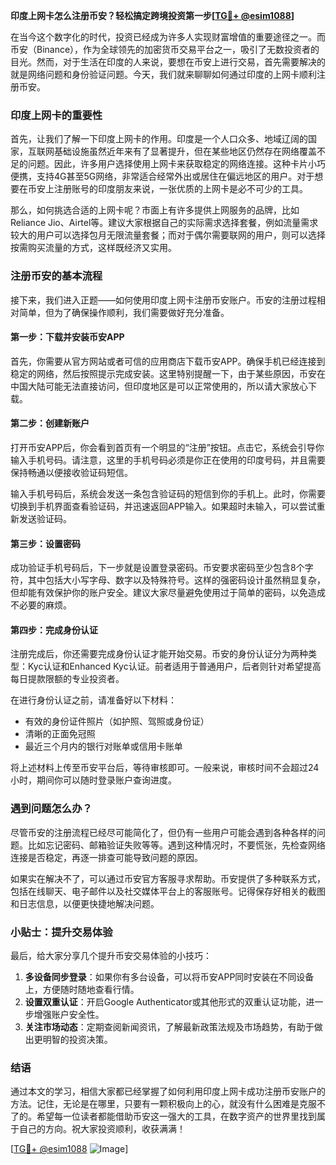 **印度上网卡怎么注册币安？轻松搞定跨境投资第一步[[TG💪+ @esim1088](https://t.me/s/esim1088)]**

在当今这个数字化的时代，投资已经成为许多人实现财富增值的重要途径之一。而币安（Binance），作为全球领先的加密货币交易平台之一，吸引了无数投资者的目光。然而，对于生活在印度的人来说，要想在币安上进行交易，首先需要解决的就是网络问题和身份验证问题。今天，我们就来聊聊如何通过印度的上网卡顺利注册币安。

### 印度上网卡的重要性

首先，让我们了解一下印度上网卡的作用。印度是一个人口众多、地域辽阔的国家，互联网基础设施虽然近年来有了显著提升，但在某些地区仍然存在网络覆盖不足的问题。因此，许多用户选择使用上网卡来获取稳定的网络连接。这种卡片小巧便携，支持4G甚至5G网络，非常适合经常外出或居住在偏远地区的用户。对于想要在币安上注册账号的印度朋友来说，一张优质的上网卡是必不可少的工具。

那么，如何挑选合适的上网卡呢？市面上有许多提供上网服务的品牌，比如Reliance Jio、Airtel等。建议大家根据自己的实际需求选择套餐，例如流量需求较大的用户可以选择包月无限流量套餐；而对于偶尔需要联网的用户，则可以选择按需购买流量的方式，这样既经济又实用。

### 注册币安的基本流程

接下来，我们进入正题——如何使用印度上网卡注册币安账户。币安的注册过程相对简单，但为了确保操作顺利，我们需要做好充分准备。

#### 第一步：下载并安装币安APP

首先，你需要从官方网站或者可信的应用商店下载币安APP。确保手机已经连接到稳定的网络，然后按照提示完成安装。这里特别提醒一下，由于某些原因，币安在中国大陆可能无法直接访问，但印度地区是可以正常使用的，所以请大家放心下载。

#### 第二步：创建新账户

打开币安APP后，你会看到首页有一个明显的“注册”按钮。点击它，系统会引导你输入手机号码。请注意，这里的手机号码必须是你正在使用的印度号码，并且需要保持畅通以便接收验证码短信。

输入手机号码后，系统会发送一条包含验证码的短信到你的手机上。此时，你需要切换到手机界面查看验证码，并迅速返回APP输入。如果超时未输入，可以尝试重新发送验证码。

#### 第三步：设置密码

成功验证手机号码后，下一步就是设置登录密码。币安要求密码至少包含8个字符，其中包括大小写字母、数字以及特殊符号。这样的强密码设计虽然稍显复杂，但却能有效保护你的账户安全。建议大家尽量避免使用过于简单的密码，以免造成不必要的麻烦。

#### 第四步：完成身份认证

注册完成后，你还需要完成身份认证才能开始交易。币安的身份认证分为两种类型：Kyc认证和Enhanced Kyc认证。前者适用于普通用户，后者则针对希望提高每日提款限额的专业投资者。

在进行身份认证之前，请准备好以下材料：
- 有效的身份证件照片（如护照、驾照或身份证）
- 清晰的正面免冠照
- 最近三个月内的银行对账单或信用卡账单

将上述材料上传至币安平台后，等待审核即可。一般来说，审核时间不会超过24小时，期间你可以随时登录账户查询进度。

### 遇到问题怎么办？

尽管币安的注册流程已经尽可能简化了，但仍有一些用户可能会遇到各种各样的问题。比如忘记密码、邮箱验证失败等等。遇到这种情况时，不要慌张，先检查网络连接是否稳定，再逐一排查可能导致问题的原因。

如果实在解决不了，可以通过币安官方客服寻求帮助。币安提供了多种联系方式，包括在线聊天、电子邮件以及社交媒体平台上的客服账号。记得保存好相关的截图和日志信息，以便更快捷地解决问题。

### 小贴士：提升交易体验

最后，给大家分享几个提升币安交易体验的小技巧：
1. **多设备同步登录**：如果你有多台设备，可以将币安APP同时安装在不同设备上，方便随时随地查看行情。
2. **设置双重认证**：开启Google Authenticator或其他形式的双重认证功能，进一步增强账户安全性。
3. **关注市场动态**：定期查阅新闻资讯，了解最新政策法规及市场趋势，有助于做出更明智的投资决策。

### 结语

通过本文的学习，相信大家都已经掌握了如何利用印度上网卡成功注册币安账户的方法。记住，无论是在哪里，只要有一颗积极向上的心，就没有什么困难是克服不了的。希望每一位读者都能借助币安这一强大的工具，在数字资产的世界里找到属于自己的方向。祝大家投资顺利，收获满满！

[[TG💪+ @esim1088](https://t.me/s/esim1088) ![Image](https://i.postimg.cc/4NQfJmqS/Snipaste-2025-05-13-00-14-12.png)]
